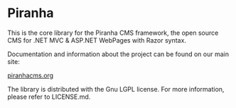 ﻿Piranha
=======
This is the core library for the Piranha CMS framework, the open source CMS
for .NET MVC & ASP.NET WebPages with Razor syntax.

Documentation and information about the project can be found on our main site:

<a href="http://www.piranhacms.org">piranhacms.org</a>

The library is distributed with the Gnu LGPL license. For more information, 
please refer to LICENSE.md.